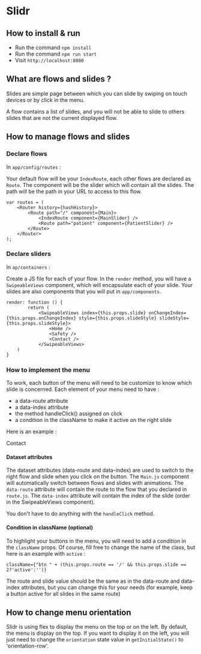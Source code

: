 # Slidr

## How to install & run

- Run the command `npm install`
- Run the command `npm run start`
- Visit `http://localhost:8080`

## What are flows and slides ?

Slides are simple page between which you can slide by swiping on touch devices or by click in the menu.

A flow contains a list of slides, and you will not be able to slide to others slides that are not the current displayed flow.

## How to manage flows and slides

### Declare flows

In `app/config/routes` :

Your default flow will be your `IndexRoute`, each other flows are declared as `Route`.
The component will be the slider which will contain all the slides.
The path will be the path in your URL to access to this flow.

```
var routes = (
    <Router history={hashHistory}>
        <Route path="/" component={Main}>
            <IndexRoute component={MainSlider} />
            <Route path="patient" component={PatientSlider} />
        </Route>
    </Router>
);
```

### Declare sliders

In `ap/containers` :

Create a JS file for each of your flow.
In the `render` method, you will have a `SwipeableViews` component, which will encapsulate each of your slide.
Your slides are also components that you will put in `app/components`.

```
render: function () {
        return (
            <SwipeableViews index={this.props.slide} onChangeIndex={this.props.onChangeIndex} style={this.props.slideStyle} slideStyle={this.props.slideStyle}>
                <Home />
                <Safety />
                <Contact />
            </SwipeableViews>
    )
}
```

### How to implement the menu

To work, each button of the menu will need to be customize to know which slide is concerned.
Each element of your menu need to have :
 - a data-route attribute
 - a data-index attribute
 - the method handleClick() assigned on click
 - a condition in the className to make it active on the right slide

Here is an example :
<div data-route="/info" data-index="1" onClick={this.handleClick} className={"btn " + (this.props.route == '/info' && this.props.slide == 2?'active':'')}>Contact</div>

#### Dataset attributes

The dataset attributes (data-route and data-index) are used to switch to the right flow and slide when you click on the button.
The `Main.js` component will automatically switch between flows and slides with animations.
The `data-route` attribute will contain the route to the flow that you declared in `route.js`.
The `data-index` attribute will contain the index of the slide (order in the SwipeableViews component).

You don't have to do anything with the `handleClick` method.

#### Condition in className (optional)

To highlight your buttons in the menu, you will need to add a condition in the `className` props.
Of course, fill free to change the name of the class, but here is an example with `active` :

```
className={"btn " + (this.props.route == '/' && this.props.slide == 2?'active':'')}
```

The route and slide value should be the same as in the data-route and data-index attributes, but you can change this for your needs (for example, keep a button active for all slides in the same route)

## How to change menu orientation

Slidr is using flex to display the menu on the top or on the left. By default, the menu is display on the top.
If you want to display it on the left, you will just need to change the `orientation` state value in `getInitialState()` to 'orientation-row'.